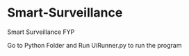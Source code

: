 # Smart-Surveillance
Smart Surveillance FYP

Go to Python Folder and Run UiRunner.py to run the program
